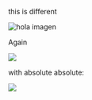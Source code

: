 this is different

![hola imagen](https://assets.ine.com/content/santiago/tests/b1.jpg)

Again

![](https://assets.ine.com/content/santiago/tests/b2.jpg)

with absolute absolute:

![](https://cdn-cepbd.nitrocdn.com/fcfxaPESZuStLiWfLmBhZHuaeDfvnrsL/assets/static/optimized/rev-c030f53/dog-breeds/wp-content/uploads/2022/01/brittany-hero.png)
